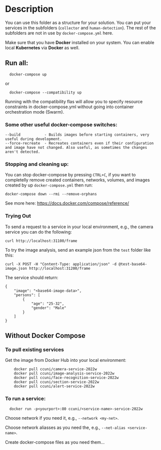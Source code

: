 # Description

You can use this folder as a structure for your solution. You can put your services in the subfolders (`collector` and `human-detection`). 
The rest of the subfolders are not in use by `docker-compose.yml` here.

Make sure that you have **Docker** installed on your system. You can enable local **Kubernetes** via **Docker** as well. 

## Run all:
```
  docker-compose up 
```

or 

```
  docker-compose --compatibility up 
```
Running with the compatibility flas will allow you to specify resource constraints in docker-compose.yml without going into container orchestration mode (Swarm).


### Some other useful docker-compose switches:

```
--build           - Builds images before starting containers, very useful during development.
--force-recreate  - Recreates containers even if their configuration and image have not changed. Also useful, as sometimes the changes aren't detected.
```

### Stopping and cleaning up:

You can stop docker-compose by pressing `CTRL+C`, if you want to completelly remove created containers, networks, volumes, and images created by up `docker-compose.yml` then run: 

```
docker-compose down --rmi --remove-orphans 
```

See more here: https://docs.docker.com/compose/reference/

### Trying Out

To send a request to a service in your local environment, e.g., the camera service you can do the following: 

`curl http://localhost:31100/frame `

To try the image analysis, send an example json from the `test` folder like this: 

`curl -X POST -H "Content-Type: application/json" -d @test-base64-image.json http://localhost:31200/frame`

The service should return: 

```
{
    "image": "<base64-image-data>",
    "persons": [
        {
            "age": "25-32",
            "gender": "Male"
        }
    ]
}
```


## Without Docker Compose

### To pull existing services  

Get the image from Docker Hub into your local environment:
```
    docker pull ccuni/camera-service-2022w
    docker pull ccuni/image-analysis-service-2022w
    docker pull ccuni/face-recognition-service-2022w
    docker pull ccuni/section-service-2022w
    docker pull ccuni/alert-service-2022w
```

### To run a service:
```
  docker run -p<yourport>:80 ccuni/<service-name>-service-2022w
```

Choose network if you need it, e.g., `--network <my-net>`.

Choose network aliasses as you need the, e.g., `--net-alias <service-name>`.

Create docker-compose files as you need them...
